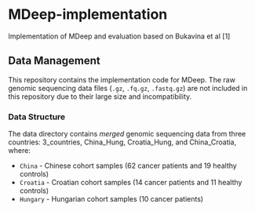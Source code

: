 # MDeep-implementation
Implementation of MDeep and evaluation based on Bukavina et al [1]

## Data Management

This repository contains the implementation code for MDeep. The raw genomic sequencing data files (`.gz`, `.fq.gz`, `.fastq.gz`) are not included in this repository due to their large size and incompatibility.

### Data Structure
The data directory contains _merged_ genomic sequencing data from three countries: 3_countries, China_Hung, Croatia_Hung, and China_Croatia, where:
- `China` - Chinese cohort samples (62 cancer patients and 19 healthy controls)
- `Croatia` - Croatian cohort samples (14 cancer patients and 11 healthy controls)
- `Hungary` - Hungarian cohort samples (10 cancer patients)


